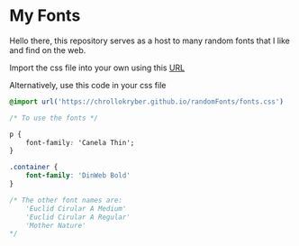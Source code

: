 # My Fonts

Hello there, this repository serves as a host to many random fonts that I like and find on the web. 

Import the css file into your own using this [URL](https://chrollokryber.github.io/randomFonts/fonts.css)

Alternatively, use this code in your css file

```css
@import url('https://chrollokryber.github.io/randomFonts/fonts.css')

/* To use the fonts */

p {
    font-family: 'Canela Thin';
}

.container {
    font-family: 'DinWeb Bold'
}

/* The other font names are: 
    'Euclid Cirular A Medium'
    'Euclid Cirular A Regular'
    'Mother Nature'
*/

```